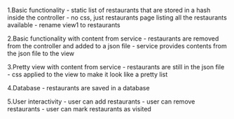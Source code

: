 1.Basic functionality
    - static list of restaurants that are stored in a hash inside the controller
    - no css, just restaurants page listing all the restaurants available
    - rename view1 to restaurants

2.Basic functionality with content from service
    - restaurants are removed from the controller and added to a json file
    - service provides contents from the json file to the view

3.Pretty view with content from service
    - restaurants are still in the json file
    - css applied to the view to make it look like a pretty list

4.Database
    - restaurants are saved in a database

5.User interactivity
    - user can add restaurants
    - user can remove restaurants
    - user can mark restaurants as visited
